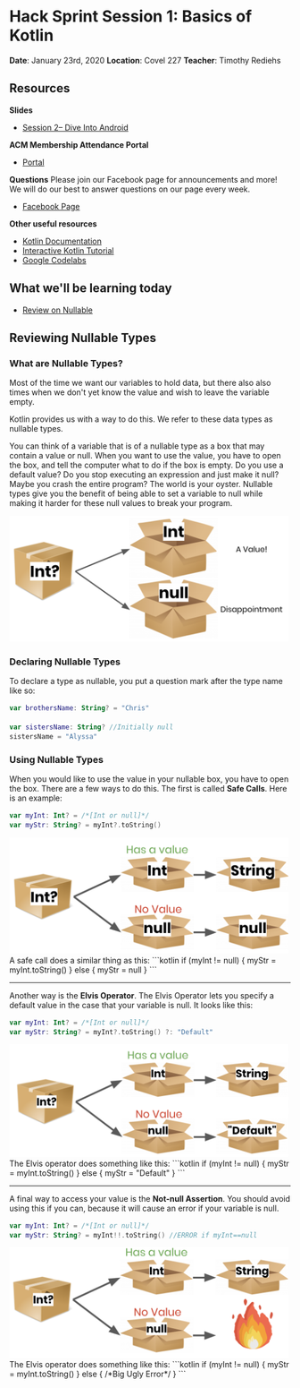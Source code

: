 # Hack Sprint Session 1: Basics of Kotlin
**Date**: January 23rd, 2020
**Location**: Covel 227
**Teacher**: Timothy Rediehs

## Resources
**Slides**
* [Session 2– Dive Into Android](https://docs.google.com/presentation/d/1pJqlSMJtpLAcprp3cPzGIiNfDhnxWn6_O8LMmpBiNgE/edit?usp=sharing)

**ACM Membership Attendance Portal**
* [Portal](http://members.uclaacm.com/login)

**Questions**
Please join our Facebook page for announcements and more! We will do our best to answer questions on our page every week. 
* [Facebook Page](https://www.facebook.com/groups/1399200097134287)

**Other useful resources**
* [Kotlin Documentation](https://kotlinlang.org/docs/reference/)
* [Interactive Kotlin Tutorial](https://blog.jetbrains.com/blog/2019/12/05/jetbrains-academy-kotlin/)
* [Google Codelabs](https://codelabs.developers.google.com/codelabs/kotlin-android-training-welcome/index.html#1)

## What we'll be learning today
- [Review on Nullable](#nullable-types)

## Reviewing Nullable Types
### What are Nullable Types?
Most of the time we want our variables to hold data, but there also also times when we don't yet know the value and wish to leave the variable empty.

Kotlin provides us with a way to do this. We refer to these data types as nullable types.

You can think of a variable that is of a nullable type as a box that may contain a value or null.  When you want to use the value, you have to open the box, and tell the computer what to do if the box is empty. Do you use a default value? Do you stop executing an expression and just make it null? Maybe you crash the entire program? The world is your oyster. Nullable types give you the benefit of being able to set a variable to null while making it harder for these null values to break your program.

<img src="images/boxes.png" width=500>

### Declaring Nullable Types
To declare a type as nullable, you put a question mark after the type name like so:
```kotlin
var brothersName: String? = "Chris"

var sistersName: String? //Initially null
sistersName = "Alyssa"
```

### Using Nullable Types
When you would like to use the value in your nullable box, you have to open the box.  There are a few ways to do this. The first is called **Safe Calls**.  Here is an example:
```kotlin
var myInt: Int? = /*[Int or null]*/
var myStr: String? = myInt?.toString()
```
<img src="images/SafeCall.png" width=500>
A safe call does a similar thing as this:
```kotlin
if (myInt != null) {
  myStr = myInt.toString()
}
else {
  myStr = null
}
```

---

Another way is the **Elvis Operator**.  The Elvis Operator lets you specify a default value in the case that your variable is null. It looks like this:
```kotlin
var myInt: Int? = /*[Int or null]*/
var myStr: String? = myInt?.toString() ?: "Default"
```
<img src="images/Elvis.png" width=500>
The Elvis operator does something like this:
```kotlin
if (myInt != null) {
  myStr = myInt.toString()
}
else {
  myStr = "Default"
}
```

---

A final way to access your value is the **Not-null Assertion**.  You should avoid using this if you can, because it will cause an error if your variable is null.
```kotlin
var myInt: Int? = /*[Int or null]*/
var myStr: String? = myInt!!.toString() //ERROR if myInt==null
```
<img src="images/Assert.png" width=500>
The Elvis operator does something like this:
```kotlin
if (myInt != null) {
  myStr = myInt.toString()
}
else {
  /*Big Ugly Error*/
}
```

